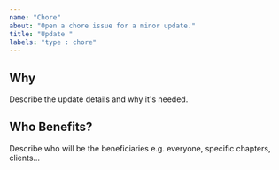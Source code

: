 ```yaml
---
name: "Chore"
about: "Open a chore issue for a minor update."
title: "Update "
labels: "type : chore"
---
```


## Why

Describe the update details and why it's needed.

## Who Benefits?

Describe who will be the beneficiaries e.g. everyone, specific chapters, clients...
